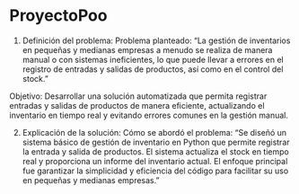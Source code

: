 # ProyectoPoo
1. Definición del problema:
Problema planteado:
“La gestión de inventarios en pequeñas y medianas empresas a menudo se realiza de manera manual o con sistemas ineficientes, lo que puede llevar a errores en el       registro   de entradas y salidas de productos, así como en el control del stock.”

  Objetivo:
  Desarrollar una solución automatizada que permita registrar entradas y salidas de productos de manera eficiente, actualizando el inventario en tiempo real y evitando     errores comunes en la gestión manual.

2. Explicación de la solución:
Cómo se abordó el problema:
“Se diseñó un sistema básico de gestión de inventario en Python que permite registrar la entrada y salida de productos. El sistema actualiza el stock en tiempo real y proporciona un informe del inventario actual. El enfoque principal fue garantizar la simplicidad y eficiencia del código para facilitar su uso en pequeñas y medianas empresas.”
